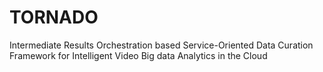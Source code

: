 # TORNADO
Intermediate Results Orchestration based Service-Oriented Data Curation Framework for Intelligent Video Big data Analytics in the Cloud

